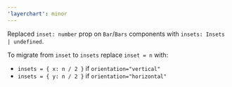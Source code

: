 ```yaml
---
'layerchart': minor
---
```


Replaced `inset: number` prop on `Bar`/`Bars` components with `insets: Insets | undefined`.

To migrate from `inset` to `insets` replace `inset = n` with:
- `insets = { x: n / 2 }` if `orientation="vertical"`
- `insets = { y: n / 2 }` if `orientation="horizontal"`
